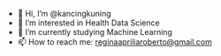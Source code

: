 - 👋 Hi, I’m @kancingkuning
- 👀 I’m interested in Health Data Science
- 🌱 I’m currently studying Machine Learning
- 📫 How to reach me:
  reginaapriliaroberto@gmail.com
